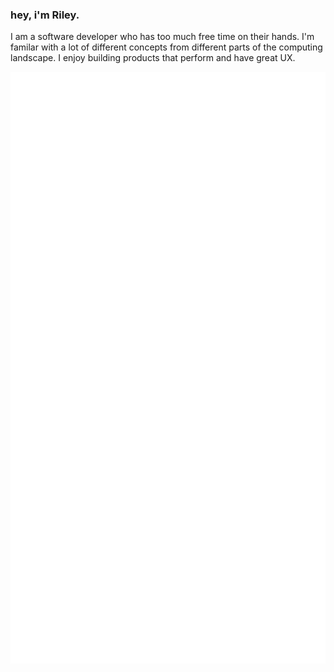### hey, i'm Riley.

I am a software developer who has too much free time on their hands. I'm familar with a lot of different concepts from different parts of the computing landscape. I enjoy building products that perform and have great UX.

[![metrics](https://github.com/QPixel/qpixel/blob/main/github-metrics.svg)](https://qpixel.me)
